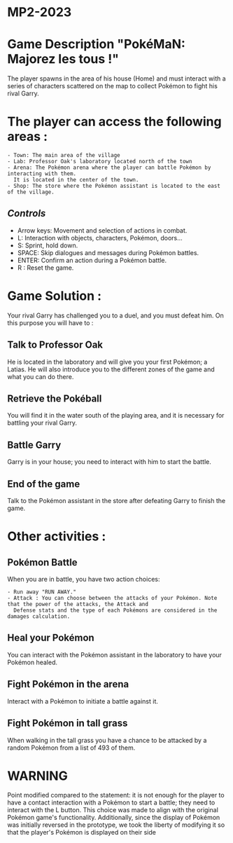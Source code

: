 MP2-2023
========
# Game Description "PokéMaN: Majorez les tous !"
The player spawns in the area of his house (Home) and must interact with a series of characters scattered on the map 
to collect Pokémon to fight his rival Garry.

# The player can access the following areas :

    - Town: The main area of the village
    - Lab: Professor Oak's laboratory located north of the town
    - Arena: The Pokémon arena where the player can battle Pokémon by interacting with them. 
      It is located in the center of the town.
    - Shop: The store where the Pokémon assistant is located to the east of the village.

## *Controls*

- Arrow keys: Movement and selection of actions in combat.
- L: Interaction with objects, characters, Pokémon, doors...
- S: Sprint, hold down.
- SPACE: Skip dialogues and messages during Pokémon battles.
- ENTER: Confirm an action during a Pokémon battle.
- R : Reset the game.

# Game Solution :
Your rival Garry has challenged you to a duel, and you must defeat him. On this purpose you will have to :

## Talk to Professor Oak
He is located in the laboratory and will give you your first Pokémon; a Latias. He will also introduce you to the different zones of the game and what you can do there.

## Retrieve the Pokéball
You will find it in the water south of the playing area, and it is necessary for battling your rival Garry.

## Battle Garry
Garry is in your house; you need to interact with him to start the battle.

## End of the game
Talk to the Pokémon assistant in the store after defeating Garry to finish the game.

# Other activities :

## Pokémon Battle
When you are in battle, you have two action choices:

    - Run away "RUN AWAY."
    - Attack : You can choose between the attacks of your Pokémon. Note that the power of the attacks, the Attack and
      Defense stats and the type of each Pokémons are considered in the damages calculation.

## Heal your Pokémon
You can interact with the Pokémon assistant in the laboratory to have your Pokémon healed.

## Fight Pokémon in the arena
Interact with a Pokémon to initiate a battle against it.

## Fight Pokémon in tall grass
When walking in the tall grass you have a chance to be attacked by a random Pokémon from a list of 493 of them.


# WARNING #
Point modified compared to the statement: it is not enough for the player to have a contact interaction with a Pokémon
to start a battle; they need to interact with the L button. This choice was made to align with the original Pokémon 
game's functionality. 
Additionally, since the display of Pokémon was initially reversed in the prototype, we took the liberty of modifying
it so that the player's Pokémon is displayed on their side